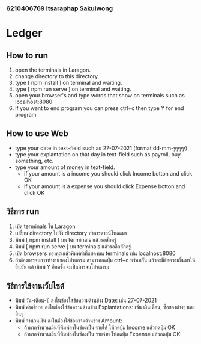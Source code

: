 ### 6210406769 Itsaraphap Sakulwong
# Ledger 

## How to run
1. open the terminals in Laragon.
2. change directory to this directory.
3. type [ npm install ] on terminal and waiting.
4. type [ npm run serve ] on terminal and waiting.
5. open your browser's and type words that show on terminals such as localhost:8080
6. if you want to end program you can press ctrl+c then type Y for end program
## How to use Web
- type your date in text-field such as 27-07-2021 (format dd-mm-yyyy)
- type your explantation on that day in text-field such as payroll, buy something, etc.
- type your amount of money in text-field.
    - if your amount is a income you should click Income botton and click OK
    - if your amount is a expense you should click Expense botton and click OK

## วิธีการ run
1. เปิด terminals ใน Laragon
2. เปลี่ยน directory ไปยัง directory ทำการดาวน์โหลดมา
3. พิมพ์ [ npm install ] บน terminals แล้วรอสักครู่
4. พิมพ์ [ npm run serve ] บน terminals แล้วรออีกสักครู่
5. เปิด browsers ของคุณแล้วพิมพ์คำที่แสดงบน terminals เช่น localhost:8080
6. ถ้าต้องการจบการทำงานของโปรแกรม สามารถกดปุ่ม ctrl+c พร้อมกัน แล้วจะมีข้อความขึ้นมาให้ยืนยัน แล้วพิมพ์ Y อีกครั้ง จะเป็นการจบโปรแกรม

## วิธีการใช้งานเว็บไซต์
- พิมพ์ วัน-เดือน-ปี ลงในช่องใส่ข้อความด้านข้าง Date: เช่น 27-07-2021
- พิมพ์ คำอธิบาย ลงในช่องใส่ข้อความด้านข้าง Explantations: เช่น เงินเดือน, ซื้อของต่างๆ และอื่นๆ
- พิมพ์ จำนวนเงิน ลงในช่องใส่ข้อความด้านข้าง Amount:
    - ถ้าหากจำนวนเงินที่พิมพ์ลงในช่องเป็น รายได้ ให้กดปุ่ม Income แล้วกดปุ่ม OK
    - ถ้าหากจำนวนเงินที่พิมพ์ลงในช่องเป็น รายจ่าย ให้กดปุ่ม Expense แล้วกดปุ่ม OK